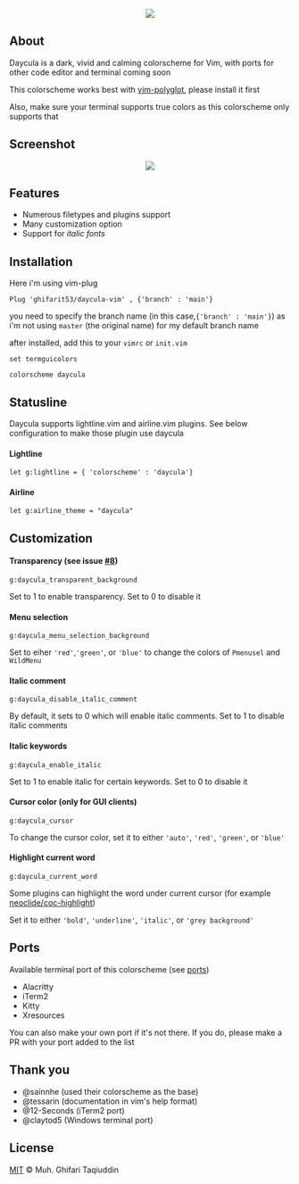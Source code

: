 <p align='center'><img src="images/palette.png"/></p>

## About

Daycula is a dark, vivid and calming colorscheme for Vim, with ports for other code editor and terminal coming soon

This colorscheme works best with [vim-polyglot](https://github.com/sheerun/vim-polyglot), please install it first

Also, make sure your terminal supports true colors as this colorscheme only supports that

## Screenshot

<p align='center'><img src="images/vim.png"/></p>

## Features

- Numerous filetypes and plugins support
- Many customization option
- Support for <i>italic fonts</i>

## Installation

Here i'm using vim-plug

```vim
Plug 'ghifarit53/daycula-vim' , {'branch' : 'main'}
```

you need to specify the branch name (in this case,`{'branch' : 'main'}`) as i'm not using `master`
(the original name) for my default branch name

after installed, add this to your `vimrc` or `init.vim`

```vim
set termguicolors

colorscheme daycula
```

## Statusline

Daycula supports lightline.vim and airline.vim plugins. See below configuration to make those plugin use daycula

#### Lightline

```vim
let g:lightline = { 'colorscheme' : 'daycula'}
```

#### Airline

```vim
let g:airline_theme = "daycula"
```

## Customization

#### Transparency (see issue [#8](https://github.com/ghifarit53/daycula-vim/issues/8))

`g:daycula_transparent_background`

Set to 1 to enable transparency. Set to 0 to disable it

#### Menu selection

`g:daycula_menu_selection_background`

Set to eiher `'red'`,`'green'`, or `'blue'` to change the colors
of `Pmenusel` and `WildMenu`

#### Italic comment

`g:daycula_disable_italic_comment`

By default, it sets to 0 which will enable italic comments.
Set to 1 to disable italic comments

#### Italic keywords

`g:daycula_enable_italic`

Set to 1 to enable italic for certain keywords.
Set to 0 to disable it

#### Cursor color (only for GUI clients)

`g:daycula_cursor`

To change the cursor color, set it to either
`'auto'`, `'red'`, `'green'`, or `'blue'`

#### Highlight current word

`g:daycula_current_word`

Some plugins can highlight the word under current cursor 
(for example [neoclide/coc-highlight](https://github.com/neoclide/coc-highlight))

Set it to either `'bold'`, `'underline'`, `'italic'`, or `'grey background'`

## Ports

Available terminal port of this colorscheme (see [ports](./ports))

- Alacritty
- iTerm2
- Kitty
- Xresources

You can also make your own port if it's not there.
If you do, please make a PR with your port added to the list

## Thank you

- @sainnhe (used their colorscheme as the base)
- @tessarin (documentation in vim's help format)
- @12-Seconds (iTerm2 port)
- @claytod5 (Windows terminal port)

## License

[MIT](./LICENSE) © Muh. Ghifari Taqiuddin

